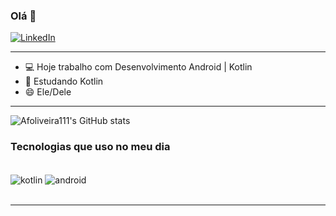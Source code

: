 ### Olá  👋

[![LinkedIn](https://img.shields.io/badge/LinkedIn-0077B5?style=for-the-badge&logo=linkedin&logoColor=white)](https://www.linkedin.com/in/id-antonio-felipe/)


------------------

- 💻 Hoje trabalho com Desenvolvimento Android | Kotlin
- 🌱 Estudando Kotlin
- 😄 Ele/Dele


-------------------

![Afoliveira111's GitHub stats](https://github-readme-stats.vercel.app/api?username=afoliveira111&show_icons=true&theme=dracula)

 
### Tecnologias que uso no meu dia

<div style="display: inline_block"><br/>
    <img align="center" alt="kotlin" src="https://img.shields.io/badge/Kotlin-0095D5?&style=for-the-badge&logo=kotlin&logoColor=white" /> <img align="center" alt="android" src="https://img.shields.io/badge/Android-3DDC84?style=for-the-badge&logo=android&logoColor=white" />
    <style="display: inline_block"><br/>    
</div><br/>


-------------------
